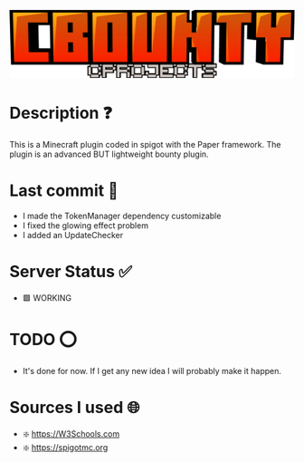 ![alt text](logo.png)

# Description ❓

This is a Minecraft plugin coded in spigot with the Paper framework. The plugin is an advanced BUT lightweight bounty plugin.

# Last commit 💯

- I made the TokenManager dependency customizable
- I fixed the glowing effect problem
- I added an UpdateChecker

# Server Status ✅

- 🟩 WORKING

# TODO ⭕

- It's done for now. If I get any new idea I will probably make it happen.

# Sources I used 🌐

- ❇️ https://W3Schools.com
- ❇️ https://spigotmc.org
